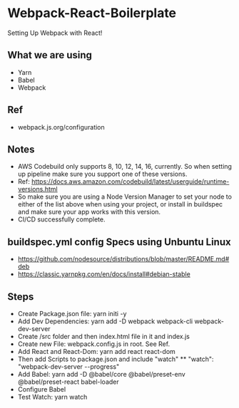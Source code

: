 # Webpack-React-Boilerplate
Setting Up Webpack with React!

## What we are using
* Yarn
* Babel
* Webpack
## Ref
* webpack.js.org/configuration

## Notes
* AWS Codebuild only supports 8, 10, 12, 14, 16, currently. So when setting up pipeline make sure you support one of these versions.
* Ref: https://docs.aws.amazon.com/codebuild/latest/userguide/runtime-versions.html
* So make sure you are using a Node Version Manager to set your node to either of the list above when using your project, or install in buildspec and make sure your app works with this version.
* CI/CD successfully complete.

## buildspec.yml config Specs using Unbuntu Linux
* https://github.com/nodesource/distributions/blob/master/README.md#deb
* https://classic.yarnpkg.com/en/docs/install#debian-stable
## Steps
* Create Package.json file: yarn initi -y
* Add Dev Dependencies: yarn add -D webpack webpack-cli webpack-dev-server
* Create /src folder and then index.html file in it and index.js
* Create new File: webpack.config.js in root. See Ref.
* Add React and React-Dom: yarn add react react-dom
* Then add Scripts to package.json and include "watch"
** "watch": "webpack-dev-server --progress"
* Add Babel: yarn add -D @babel/core @babel/preset-env @babel/preset-react babel-loader
* Configure Babel
* Test Watch: yarn watch